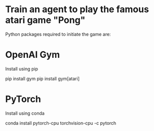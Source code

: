 # Train an agent to play the famous atari game "Pong"

Python packages required to initiate the game are:

# OpenAI Gym

Install using pip

pip install gym
pip install gym[atari]

# PyTorch

Install using conda

conda install pytorch-cpu torchvision-cpu -c pytorch


